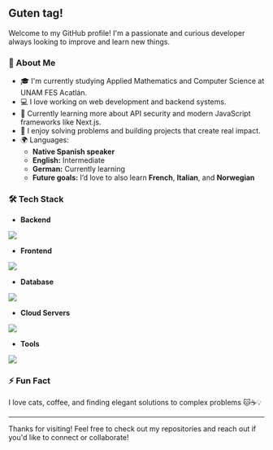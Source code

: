 ## Guten tag!

Welcome to my GitHub profile! I'm a passionate and curious developer always looking to improve and learn new things.

### 🚀 About Me

- 🎓 I'm currently studying Applied Mathematics and Computer Science at UNAM FES Acatlán.
- 💻 I love working on web development and backend systems.
- 🌱 Currently learning more about API security and modern JavaScript frameworks like Next.js.
- 🧠 I enjoy solving problems and building projects that create real impact.
- 🌍 Languages:  
  - **Native Spanish speaker**  
  - **English:** Intermediate  
  - **German:** Currently learning  
  - **Future goals:** I’d love to also learn **French**, **Italian**, and **Norwegian**

### 🛠 Tech Stack

- **Backend**
<p align="left">
  <a href="https://skillicons.dev">
    <img src="https://skillicons.dev/icons?i=nodejs,express,nestjs" />
  </a>
</p>

- **Frontend**
<p align="left">
  <a href="https://skillicons.dev">
    <img src="https://skillicons.dev/icons?i=ts,js,react,nextjs" />
  </a>
</p>

- **Database**
<p align="left">
  <a href="https://skillicons.dev">
    <img src="https://skillicons.dev/icons?i=mysql" />
  </a>
</p>

- **Cloud Servers**
<p align="left">
  <a href="https://skillicons.dev">
    <img src="https://skillicons.dev/icons?i=firebase" />
  </a>
</p>

- **Tools**
<p align="left">
  <a href="https://skillicons.dev">
    <img src="https://skillicons.dev/icons?i=git,github,docker,vscode,postman,linux" />
  </a>
</p>

### ⚡ Fun Fact

I love cats, coffee, and finding elegant solutions to complex problems 🐱☕💡

---

Thanks for visiting! Feel free to check out my repositories and reach out if you'd like to connect or collaborate!
